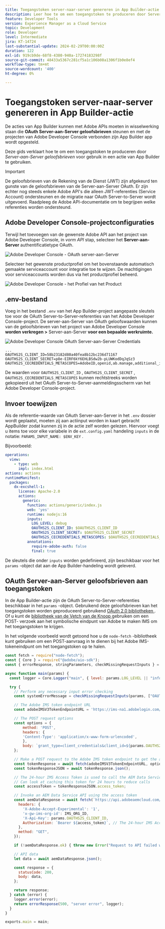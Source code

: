 ```yaml
---
title: Toegangstoken server-naar-server genereren in App Builder-actie
description: Leer hoe te om een toegangstoken te produceren door Server-aan-Server geloofsbrieven OAuth voor gebruik in een actie van App Builder te gebruiken.
feature: Developer Tools
version: Experience Manager as a Cloud Service
topic: Development
role: Developer
level: Intermediate
jira: KT-14724
last-substantial-update: 2024-02-29T00:00:00Z
duration: 122
exl-id: 919cb9de-68f8-4380-940a-17274183298f
source-git-commit: 48433a5367c281cf5a1c106b08a1306f1b0e8ef4
workflow-type: tm+mt
source-wordcount: '400'
ht-degree: 0%

---
```


# Toegangstoken server-naar-server genereren in App Builder-actie

De acties van App Builder kunnen met Adobe APIs moeten in wisselwerking staan die **OAuth Server-aan-Server geloofsbrieven** steunen en met de projecten van Adobe Developer Console verbonden zijn App Builder app wordt opgesteld.

Deze gids verklaart hoe te om een toegangstoken te produceren door _Server-aan-Server geloofsbrieven_ voor gebruik in een actie van App Builder te gebruiken.

>[!IMPORTANT]
>
> De geloofsbrieven van de Rekening van de Dienst (JWT) zijn afgekeurd ten gunste van de geloofsbrieven van de Server-aan-Server OAuth. Er zijn echter nog steeds enkele Adobe API&#39;s die alleen JWT-referenties (Service Account) ondersteunen en de migratie naar OAuth Server-to-Server wordt uitgevoerd. Raadpleeg de Adobe API-documentatie om te begrijpen welke referenties worden ondersteund.

## Adobe Developer Console-projectconfiguraties

Terwijl het toevoegen van de gewenste Adobe API aan het project van Adobe Developer Console, in _vorm API_ stap, selecteer het **Server-aan-Server** authentificatietype OAuth.

![ Adobe Developer Console - OAuth server-aan-Server ](./assets/s2s-auth/oauth-server-to-server.png)

Selecteer het gewenste productprofiel om het bovenstaande automatisch gemaakte serviceaccount voor integratie toe te wijzen. De machtigingen voor serviceaccounts worden dus via het productprofiel beheerd.

![ Adobe Developer Console - het Profiel van het Product ](./assets/s2s-auth/select-product-profile.png)

## .env-bestand

Voeg in het bestand `.env` van het App Builder-project aangepaste sleutels toe voor de OAuth Server-to-Server-referenties van het Adobe Developer Console-project. De server-aan-Server van OAuth geloofswaarden kunnen van de geloofsbrieven van het project van Adobe Developer Console __worden verkregen >__ Server-aan-Server __voor een bepaalde werkruimte.__

![ Adobe Developer Console OAuth Server-aan-Server Credentials ](./assets/s2s-auth/oauth-server-to-server-credentials.png)

```
...
OAUTHS2S_CLIENT_ID=58b23182d80a40fea8b12bc236d71167
OAUTHS2S_CLIENT_SECRET=p8e-EIRF6kY6EHLBSdw2b-pLUWKodDqJqSz3
OAUTHS2S_CECREDENTIALS_METASCOPES=AdobeID,openid,ab.manage,additional_info.projectedProductContext,read_organizations,read_profile,account_cluster.read
```

De waarden voor `OAUTHS2S_CLIENT_ID` , `OAUTHS2S_CLIENT_SECRET` , `OAUTHS2S_CECREDENTIALS_METASCOPES` kunnen rechtstreeks worden gekopieerd uit het OAuth Server-to-Server-aanmeldingsscherm van het Adobe Developer Console-project.

## Invoer toewijzen

Als de referentie-waarde van OAuth Server-aan-Server in het `.env` dossier wordt geplaatst, moeten zij aan actiinput worden in kaart gebracht AppBuilder zodat kunnen zij in de actie zelf worden gelezen. Hiervoor voegt u items toe voor elke variabele in de `ext.config.yaml` handeling `inputs` in de notatie: `PARAMS_INPUT_NAME: $ENV_KEY` .

Bijvoorbeeld:

```yaml
operations:
  view:
    - type: web
      impl: index.html
actions: actions
runtimeManifest:
  packages:
    dx-excshell-1:
      license: Apache-2.0
      actions:
        generic:
          function: actions/generic/index.js
          web: 'yes'
          runtime: nodejs:16
          inputs:
            LOG_LEVEL: debug
            OAUTHS2S_CLIENT_ID: $OAUTHS2S_CLIENT_ID
            OAUTHS2S_CLIENT_SECRET: $OAUTHS2S_CLIENT_SECRET
            OAUTHS2S_CECREDENTIALS_METASCOPES: $OAUTHS2S_CECREDENTIALS_METASCOPES
          annotations:
            require-adobe-auth: false
            final: true
```

De sleutels die onder `inputs` worden gedefinieerd, zijn beschikbaar voor het `params` -object dat aan de App Builder-handeling wordt geleverd.

## OAuth Server-aan-Server geloofsbrieven aan toegangstoken

In de App Builder-actie zijn de OAuth Server-to-Server-referenties beschikbaar in het `params` -object. Gebruikend deze geloofsbrieven kan het toegangstoken worden geproduceerd gebruikend [ OAuth 2.0 bibliotheken ](https://oauth.net/code/). Of u kunt de [ bibliotheek van de Vetch van de Knoop ](https://www.npmjs.com/package/node-fetch) gebruiken om een POST- verzoek aan het symbolische eindpunt van Adobe te maken IMS om het toegangstoken te krijgen.

In het volgende voorbeeld wordt getoond hoe u de `node-fetch` -bibliotheek kunt gebruiken om een POST-aanvraag in te dienen bij het Adobe IMS-tokeneindpunt om het toegangstoken op te halen.

```javascript
const fetch = require("node-fetch");
const { Core } = require("@adobe/aio-sdk");
const { errorResponse, stringParameters, checkMissingRequestInputs } = require("../utils");

async function main(params) {
  const logger = Core.Logger("main", { level: params.LOG_LEVEL || "info" });

  try {
    // Perform any necessary input error checking
    const systemErrorMessage = checkMissingRequestInputs(params, ["OAUTHS2S_CLIENT_ID", "OAUTHS2S_CLIENT_SECRET", "OAUTHS2S_CECREDENTIALS_METASCOPES"], []);

    // The Adobe IMS token endpoint URL
    const adobeIMSV3TokenEndpointURL = 'https://ims-na1.adobelogin.com/ims/token/v3';

    // The POST request options
    const options = {
        method: 'POST',
        headers: {
        'Content-Type': 'application/x-www-form-urlencoded',
        },
        body: `grant_type=client_credentials&client_id=${params.OAUTHS2S_CLIENT_ID}&client_secret=${params.OAUTHS2S_CLIENT_SECRET}&scope=${params.OAUTHS2S_CECREDENTIALS_METASCOPES}`,
    };

    // Make a POST request to the Adobe IMS token endpoint to get the access token
    const tokenResponse = await fetch(adobeIMSV3TokenEndpointURL, options);
    const tokenResponseJSON = await tokenResponse.json();

    // The 24-hour IMS Access Token is used to call the AEM Data Service API
    // Can look at caching this token for 24 hours to reduce calls
    const accessToken = tokenResponseJSON.access_token;

    // Invoke an AEM Data Service API using the access token
    const aemDataResponse = await fetch(`https://api.adobeaemcloud.com/adobe/stats/statistics/contentRequestsQuota?imsOrgId=${IMS_ORG_ID}&current=true`, {
      headers: {
        'X-Adobe-Accept-Experimental': '1',
        'x-gw-ims-org-id': IMS_ORG_ID,
        'X-Api-Key': params.OAUTHS2S_CLIENT_ID,
        Authorization: `Bearer ${access_token}`, // The 24-hour IMS Access Token
      },
      method: "GET",
    });

    if (!aemDataResponse.ok) { throw new Error("Request to API failed with status code " + aemDataResponse.status);}

    // API data
    let data = await aemDataResponse.json();

    const response = {
      statusCode: 200,
      body: data,
    };

    return response;
  } catch (error) {
    logger.error(error);
    return errorResponse(500, "server error", logger);
  }
}

exports.main = main;
```
